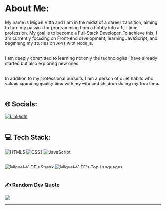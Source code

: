 
# About Me:
My name is Miguel Vitta and I am in the midst of a career transition, aiming to turn my passion for programming from a hobby into a full-time profession. My goal is to become a Full-Stack Developer. To achieve this, I am currently focusing on Front-end development, learning JavaScript, and beginning my studies on APIs with Node.js. <br> <br>

I am deeply committed to learning not only the technologies I have already started but also exploring new ones. <br> <br>

In addition to my professional pursuits, I am a person of quiet habits who values spending quality time with my wife and children during my free time. <br> <br>


## 🌐 Socials:
[![LinkedIn](https://img.shields.io/badge/LinkedIn-%230077B5.svg?logo=linkedin&logoColor=white)](https://linkedin.com/in/miguel-vitta) <br> <br>

## 💻 Tech Stack:
![HTML5](https://img.shields.io/badge/html5-%23E34F26.svg?style=flat&logo=html5&logoColor=white) ![CSS3](https://img.shields.io/badge/css3-%231572B6.svg?style=flat&logo=css3&logoColor=white) ![JavaScript](https://img.shields.io/badge/javascript-%23323330.svg?style=flat&logo=javascript&logoColor=%23F7DF1E) <br> <br>

![Miguel-V-DF's Streak](https://github-readme-streak-stats.herokuapp.com/?user=Miguel-V-DF&theme=dark&hide_border=false)  ![Miguel-V-DF's Top Languages](https://github-readme-stats.vercel.app/api/top-langs/?username=Miguel-V-DF&theme=dark&show_icons=true&hide_border=true&layout=compact) <br> <br>

### ✍️ Random Dev Quote
![](https://quotes-github-readme.vercel.app/api?type=horizontal&theme=dark)

---

